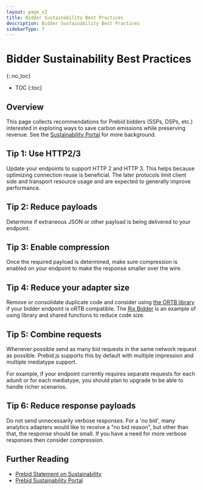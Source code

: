 ```yaml
---
layout: page_v2
title: Bidder Sustainability Best Practices
description: Bidder Sustainability Best Practices
sidebarType: 7
---
```


# Bidder Sustainability Best Practices
{:.no_toc}

- TOC
{:toc}

## Overview

This page collects recommendations for Prebid bidders (SSPs, DSPs, etc.) interested in exploring ways to save carbon emissions while preserving revenue. See the [Sustainability Portal](/support/sustainability-portal.html) for more background.

## Tip 1: Use HTTP2/3

Update your endpoints to support HTTP 2 and HTTP 3. This helps because optimizing connection reuse is beneficial. The later protocols limit client side and transport resource usage and are expected to generally improve performance.

## Tip 2: Reduce payloads

Determine if extraneous JSON or other payload is being delivered to your endpoint.

## Tip 3: Enable compression

Once the required payload is determined, make sure compression is enabled on your endpoint to make the response smaller over the wire.

## Tip 4: Reduce your adapter size

Remove or consolidate duplicate code and consider using [the ORTB library](https://github.com/prebid/Prebid.js/blob/master/libraries/ortbConverter/README.md) if your bidder endpoint is oRTB compatible. The [Rix Bidder](https://github.com/prebid/Prebid.js/blob/master/modules/rixengineBidAdapter.js) is an example of using library and shared functions to reduce code size.

## Tip 5: Combine requests

Whenever possible send as many bid requests in the same network request as possible. Prebid.js supports this by default with multiple impression and multiple mediatype support.

For example, if your endpoint currently requires separate requests for each adunit or for each mediatype, you should plan to upgrade to be able to handle richer scenarios.

## Tip 6: Reduce response payloads

Do not send unnecessarily verbose responses. For a 'no bid', many analytics adapters would like to receive a "no bid reason", but other than that, the response should be small. If you have a need for more verbose responses then consider compression.

## Further Reading

- [Prebid Statement on Sustainability](/overview/statement-on-sustainability.html)
- [Prebid Sustainability Portal](/support/sustainability-portal.html)

